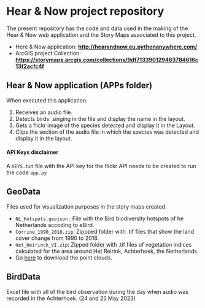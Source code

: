 # Hear & Now project repository

The present repository has the code and data used in the making of the Hear & Now web application and the Story Maps associated to this project.

* Here & Now application: **http://hearandnow.eu.pythonanywhere.com/**
* ArcGIS project Collection: **https://storymaps.arcgis.com/collections/9df713390129463784616c13f2acfc4f**

## Hear & Now application (APPs folder)

When executed this application:
1. Receives an audio file.
1. Detects birds' singing in the file and display the name in the layout.
1. Gets a flickr image of the species detected and display it in the Layout.
1. Clips the section of the audio file in which the species was detected and display it in the layout.

#### API Keys disclaimer
A `KEYS.txt` file with the API key for the flickr API needs to be created to run the code `app.py` 

## GeoData

Files used for visualization purposes in the story maps created.
* `NL_Hotspots.geojson` : File with the Bird biodiversity hotspots of he Netherlands accoding to eBird.
* `Corrine_1990_2018.zip`: Zippped folder with .tif files that show the land cover change from 1990 to 2018.
* `Het_Heirinck_VI.zip`: Zipped folder with .tif files of vegetation indices calculated for the area around Het Reirink, Achterhoek, the Netherlands.
* Go [here](https://drive.google.com/file/d/16ETHCfMj3_QmN5gU960lUimnDYm53WPD/view?usp=sharing) to download the point clouds.

## BirdData

Excel file with all of the bird observation during the day when audio was recorded in the Achterhoek. (24 and 25 May 2023) 

